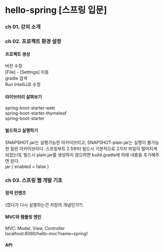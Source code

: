 # hello-spring [스프링 입문]

### ch 01. 강의 소개

### ch 02. 프로젝트 환경 설정

#### 프로젝트 생성
버전 수정 <br>
[File] - [Settings] 이동 <br>
gradle 검색 <br>
Run IntelliJ로 수정 <br>

#### 라이브러리 살펴보기
spring-boot-starter-web<br>
spring-boot-starter-thymeleaf<br>
spring-boot-starter<br>

#### 빌드하고 실행하기
SNAPSHOT.jar는 실행가능한 아카이브이고, SNAPSHOT-plain.jar는 실행이 불가능한 일반 아카이브이다.
스프링부트 2.5부터 빌드시 기본적으로 2가지 파일이 떨어지게 되었는데, 빌드시 plain.jar를 생성하지 않으려면 build.gradle에 아래 내용을 추가해주면 된다.<br>
jar {
      enabled = false
  }

### ch 03. 스프링 웹 개발 기초
#### 정적 컨텐츠
(껐다가 다시 실행하는건 저장의 개념인가?)
#### MVC와 템플릿 엔진
MVC: Model, View, Controller <br>
localhost:8080/hello-mvc?name=spring!
#### API
